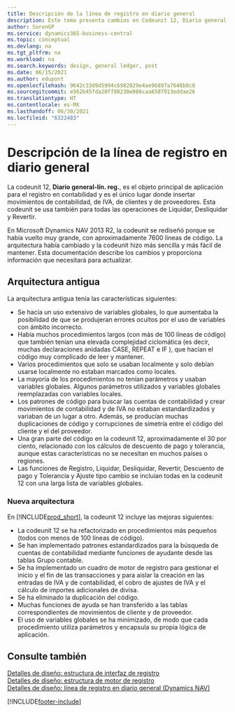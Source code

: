 ```yaml
---
title: Descripción de la línea de registro en diario general
description: Este tema presenta cambios en Codeunit 12, Diario general-lín. reg., y es el único lugar para insertar movimientos en el libro mayor, IVA y en el libro mayor de clientes y proveedores.
author: SorenGP
ms.service: dynamics365-business-central
ms.topic: conceptual
ms.devlang: na
ms.tgt_pltfrm: na
ms.workload: na
ms.search.keywords: design, general ledger, post
ms.date: 06/15/2021
ms.author: edupont
ms.openlocfilehash: 9642c33d9d5994c6982029e4ae96897a7648b8c8
ms.sourcegitcommit: e562b45fda20ff88230e086caa6587913eddae26
ms.translationtype: HT
ms.contentlocale: es-MX
ms.lasthandoff: 06/30/2021
ms.locfileid: "6322483"
---
```

# <a name="general-journal-post-line-overview"></a>Descripción de la línea de registro en diario general

La codeunit 12, **Diario general-lín. reg.**, es el objeto principal de aplicación para el registro en contabilidad y es el único lugar donde insertar movimientos de contabilidad, de IVA, de clientes y de proveedores. Esta codeunit se usa también para todas las operaciones de Liquidar, Desliquidar y Revertir.  
  
En Microsoft Dynamics NAV 2013 R2, la codeunit se rediseñó porque se había vuelto muy grande, con aproximadamente 7600 líneas de código. La arquitectura había cambiado y la codeunit hizo más sencilla y más fácil de mantener. Esta documentación describe los cambios y proporciona información que necesitará para actualizar.  
  
## <a name="old-architecture"></a>Arquitectura antigua  
La arquitectura antigua tenía las características siguientes:  
  
* Se hacía un uso extensivo de variables globales, lo que aumentaba la posibilidad de que se produjeran errores ocultos por el uso de variables con ámbito incorrecto.  
* Había muchos procedimientos largos (con más de 100 líneas de código) que también tenían una elevada complejidad ciclomática (es decir, muchas declaraciones anidadas CASE, REPEAT e IF ), que hacían el código muy complicado de leer y mantener.  
* Varios procedimientos que solo se usaban localmente y solo debían usarse localmente no estaban marcados como locales.  
* La mayoría de los procedimientos no tenían parámetros y usaban variables globales. Algunos parámetros utilizados y variables globales reemplazadas con variables locales.  
* Los patrones de código para buscar las cuentas de contabilidad y crear movimientos de contabilidad y de IVA no estaban estandardizados y variaban de un lugar a otro. Además, se producían muchas duplicaciones de código y corrupciones de simetría entre el código del cliente y el del proveedor.  
* Una gran parte del código en la codeunit 12, aproximadamente el 30 por ciento, relacionado con los cálculos de descuento de pago y tolerancia, aunque estas características no se necesitan en muchos países o regiones.  
* Las funciones de Registro, Liquidar, Desliquidar, Revertir, Descuento de pago y Tolerancia y Ajuste tipo cambio se incluían todas en la codeunit 12 con una larga lista de variables globales.  
  
### <a name="new-architecture"></a>Nueva arquitectura  
En [!INCLUDE[prod_short](includes/prod_short.md)], la codeunit 12 incluye las mejoras siguientes:  
  
* La codeunit 12 se ha refactorizado en procedimientos más pequeños (todos con menos de 100 líneas de código).  
* Se han implementado patrones estandardizados para la búsqueda de cuentas de contabilidad mediante funciones de ayudante desde las tablas Grupo contable.  
* Se ha implementado un cuadro de motor de registro para gestionar el inicio y el fin de las transacciones y para aislar la creación en las entradas de IVA y de contabilidad, el cobro de ajustes de IVA y el cálculo de importes adicionales de divisa.  
* Se ha eliminado la duplicación del código.  
* Muchas funciones de ayuda se han transferido a las tablas correspondientes de movimientos de cliente y de proveedor.  
* El uso de variables globales se ha minimizado, de modo que cada procedimiento utiliza parámetros y encapsula su propia lógica de aplicación.  
  
## <a name="see-also"></a>Consulte también

[Detalles de diseño: estructura de interfaz de registro](design-details-posting-interface-structure.md)  
[Detalles de diseño: estructura de motor de registro](design-details-posting-engine-structure.md)  
[Detalles de diseño: línea de registro en diario general (Dynamics NAV)](/dynamics-nav-app/design-details-general-journal-post-line)  


[!INCLUDE[footer-include](includes/footer-banner.md)]